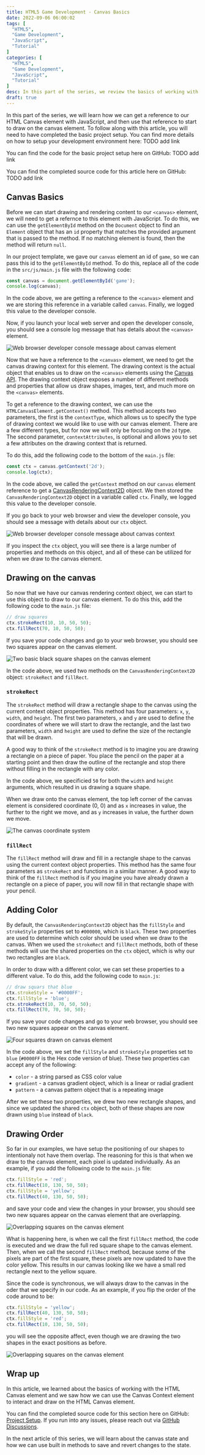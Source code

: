 ```yaml
---
title: HTML5 Game Development - Canvas Basics
date: 2022-09-06 06:00:02
tags: [
  "HTML5",
  "Game Development",
  "JavaScript",
  "Tutorial"
]
categories: [
  "HTML5",
  "Game Development",
  "JavaScript",
  "Tutorial"
]
desc: In this part of the series, we review the basics of working with and drawing on the HTML Canavs element.
draft: true
---
```


In this part of the series, we will learn how we can get a reference to our HTML Canvas element with JavaScript, and then use that reference to start to draw on the canvas element. To follow along with this article, you will need to have completed the basic project setup. You can find more details on how to setup your development environment here: TODO add link

You can find the code for the basic project setup here on GitHub: TODO add link

You can find the completed source code for this article here on GitHub: TODO add link

## Canvas Basics

Before we can start drawing and rendering content to our `<canvas>` element, we will need to get a refernce to this element with JavaScript. To do this, we can use the `getElementById` method on the `Document` object to find an `Element` object that has an `id` property that matches the provided argument that is passed to the method. If no matching element is found, then the method will return `null`.

In our project template, we gave our `canvas` element an id of `game`, so we can pass this id to the `getElementById` method. To do this, replace all of the code in the `src/js/main.js` file with the following code:

```javascript
const canvas = document.getElementById('game');
console.log(canvas);
```

In the code above, we are getting a reference to the `<canvas>` element and we are storing this reference in a variable called `canvas`. Finally, we logged this value to the developer console.

Now, if you launch your local web server and open the developer console, you should see a console log message that has details about the `<canvas>` element.

![Web browser developer console message about canvas element](./images/html5-game-development-canvas-basics-1.png)

Now that we have a reference to the `<canvas>` element, we need to get the canvas drawing context for this element. The drawing context is the actual object that enables us to draw on the `<canvas>` elements using the [Canvas API](https://developer.mozilla.org/en-US/docs/Web/API/Canvas_API). The drawing context object exposes a number of different methods and properties that allow us draw shapes, images, text, and much more on the `<canvas>` elements.

To get a reference to the drawing context, we can use the `HTMLCanvasElement.getContext()` method. This method accepts two parameters, the first is the `contextType`, which allows us to specify the type of drawing context we would like to use with our canvas element. There are a few different types, but for now we will only be focusing on the `2d` type. The second parameter, `contextAttributes`, is optional and allows you to set a few attributes on the drawing context that is returned.

To do this, add the following code to the bottom of the `main.js` file:

```javascript
const ctx = canvas.getContext('2d');
console.log(ctx);
```

In the code above, we called the `getContext` method on our `canvas` element reference to get a [CanvasRenderingContext2D](https://developer.mozilla.org/en-US/docs/Web/API/CanvasRenderingContext2D) object. We then stored the `CanvasRenderingContext2D` object in a variable called `ctx`. Finally, we logged this value to the developer console.

If you go back to your web browser and view the developer console, you should see a message with details about our `ctx` object.

![Web browser developer console message about canvas context](./images/html5-game-development-canvas-basics-2.png)

If you inspect the `ctx` object, you will see there is a large number of properties and methods on this object, and all of these can be utilized for when we draw to the canvas element.

## Drawing on the canvas

So now that we have our canvas rendering context object, we can start to use this object to draw to our canvas element. To do this this, add the following code to the `main.js` file:

```javascript
// draw squares
ctx.strokeRect(10, 10, 50, 50);
ctx.fillRect(70, 10, 50, 50);
```

If you save your code changes and go to your web browser, you should see two squares appear on the canvas element.

![Two basic black square shapes on the canvas element](./images/html5-game-development-canvas-basics-3.png)

In the code above, we used two methods on the `CanvasRenderingContext2D` object: `strokeRect` and `fillRect`.

### `strokeRect`

The `strokeRect` method will draw a rectangle shape to the canvas using the current context object properties. This method has four parameters: `x`, `y`, `width`, and `height`. The first two parameters, `x` and `y` are used to define the coordinates of where we will start to draw the rectangle, and the last two parameters, `width` and `height` are used to define the size of the rectangle that will be drawn.

A good way to think of the `strokeRect` method is to imagine you are drawing a rectangle on a piece of paper. You place the pencil on the paper at a starting point and then draw the outline of the rectangle and stop there without filling in the rectangle with any color.

In the code above, we specificied `50` for both the `width` and `height` arguments, which resulted in us drawing a square shape.

When we draw onto the canvas element, the top left corner of the canvas element is considered coordinate (0, 0) and as `x` increases in value, the further to the right we move, and as `y` increases in value, the further down we move.

![The canvas coordinate system](./images/html5-game-development-canvas-basics-4.png)

### `fillRect`

The `fillRect` method will draw and fill in a rectangle shape to the canvas using the current context object properties. This method has the same four parameters as `strokeRect` and functions in a similar manner. A good way to think of the `fillRect` method is if you imagine you have already drawn a rectangle on a piece of paper, you will now fill in that rectangle shape with your pencil.

## Adding Color

By default, the `CanvasRenderingContext2D` object has the `fillStyle` and `strokeStyle` properties set to `#000000`, which is `black`. These two properties are used to determine which color should be used when we draw to the canvas. When we used the `strokeRect` and `fillRect` methods, both of these methods will use the shared properties on the `ctx` object, which is why our two rectangles are `black`.

In order to draw with a different color, we can set these properties to a different value. To do this, add the following code to `main.js`:

```javascript
// draw squars that blue
ctx.strokeStyle = '#0000FF';
ctx.fillStyle = 'blue';
ctx.strokeRect(10, 70, 50, 50);
ctx.fillRect(70, 70, 50, 50);
```

If you save your code changes and go to your web browser, you should see two new squares appear on the canvas element.

![Four squares drawn on canvas element](./images/html5-game-development-canvas-basics-5.png)

In the code above, we set the `fillStyle` and `strokeStyle` properties set to `blue` (`#0000FF` is the Hex code version of blue). These two properties can accept any of the following:

* `color` - a string parsed as CSS color value
* `gradient` - a canvas gradient object, which is a linear or radial gradient
* `pattern` - a canvas pattern object that is a repeating image

After we set these two properties, we drew two new rectangle shapes, and since we updated the shared `ctx` object, both of these shapes are now drawn using `blue` instead of `black`.

## Drawing Order

So far in our examples, we have setup the positioning of our shapes to intentionaly not have them overlap. The reasoning for this is that when we draw to the canvas element, each pixel is updated individually. As an example, if you add the following code to the `main.js` file:

```javascript
ctx.fillStyle = 'red';
ctx.fillRect(10, 130, 50, 50);
ctx.fillStyle = 'yellow';
ctx.fillRect(40, 130, 50, 50);
```
and save your code and view the changes in your browser, you should see two new squares appear on the canvas element that are overlapping.

![Overlapping squares on the canvas element](./images/html5-game-development-canvas-basics-6.png)

What is happening here, is when we call the first `fillRect` method, the code is executed and we draw the full red square shape to the canvas element. Then, when we call the second `fillRect` method, because some of the pixels are part of the first square, these pixels are now updated to have the color yellow. This results in our canvas looking like we have a small red rectangle next to the yellow square.

Since the code is synchronous, we will always draw to the canvas in the oder that we specify in our code. As an example, if you flip the order of the code around to be:

```javascript
ctx.fillStyle = 'yellow';
ctx.fillRect(40, 130, 50, 50);
ctx.fillStyle = 'red';
ctx.fillRect(10, 130, 50, 50);
```

you will see the opposite affect, even though we are drawing the two shapes in the exact positions as before.

![Overlapping squares on the canvas element](./images/html5-game-development-canvas-basics-7.png)

## Wrap up

In this article, we learned about the basics of working with the HTML Canvas element and we saw how we can use the Canvas Context element to interact and draw on the HTML Canvas element.

You can find the completed source code for this section here on GitHub: [Project Setup](https://github.com/devshareacademy/html5-javascript-games/releases/tag/project_setup). If you run into any issues, please reach out via [GitHub Discussions](https://github.com/devshareacademy/html5-javascript-games/discussions).

In the next article of this series, we will learn about the canvas state and how we can use built in methods to save and revert changes to the state.

